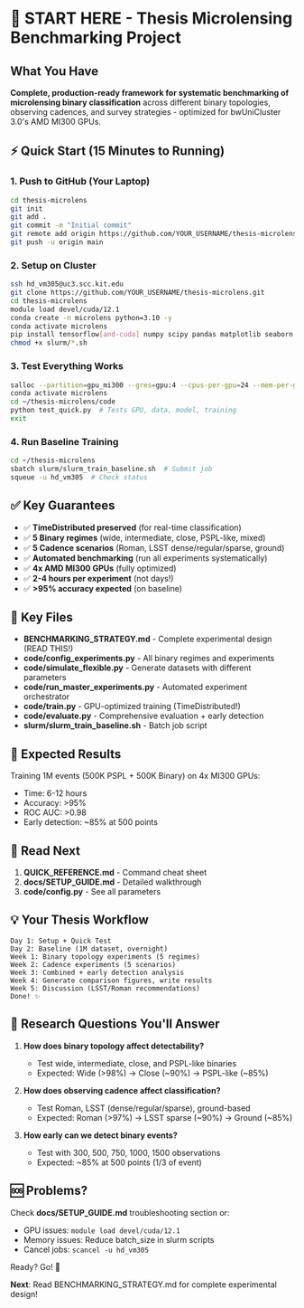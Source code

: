 # 🚀 START HERE - Thesis Microlensing Benchmarking Project

## What You Have

**Complete, production-ready framework for systematic benchmarking of microlensing binary classification** across different binary topologies, observing cadences, and survey strategies - optimized for bwUniCluster 3.0's AMD MI300 GPUs.

## ⚡ Quick Start (15 Minutes to Running)

### 1. Push to GitHub (Your Laptop)
```bash
cd thesis-microlens
git init
git add .
git commit -m "Initial commit"
git remote add origin https://github.com/YOUR_USERNAME/thesis-microlens.git
git push -u origin main
```

### 2. Setup on Cluster
```bash
ssh hd_vm305@uc3.scc.kit.edu
git clone https://github.com/YOUR_USERNAME/thesis-microlens.git
cd thesis-microlens
module load devel/cuda/12.1
conda create -n microlens python=3.10 -y
conda activate microlens
pip install tensorflow[and-cuda] numpy scipy pandas matplotlib seaborn scikit-learn tqdm VBMicrolensing
chmod +x slurm/*.sh
```

### 3. Test Everything Works
```bash
salloc --partition=gpu_mi300 --gres=gpu:4 --cpus-per-gpu=24 --mem-per-gpu=128200mb --time=4:00:00
conda activate microlens
cd ~/thesis-microlens/code
python test_quick.py  # Tests GPU, data, model, training
exit
```

### 4. Run Baseline Training
```bash
cd ~/thesis-microlens
sbatch slurm/slurm_train_baseline.sh  # Submit job
squeue -u hd_vm305  # Check status
```

## ✅ Key Guarantees

- ✅ **TimeDistributed preserved** (for real-time classification)
- ✅ **5 Binary regimes** (wide, intermediate, close, PSPL-like, mixed)
- ✅ **5 Cadence scenarios** (Roman, LSST dense/regular/sparse, ground)
- ✅ **Automated benchmarking** (run all experiments systematically)
- ✅ **4x AMD MI300 GPUs** (fully optimized)
- ✅ **2-4 hours per experiment** (not days!)
- ✅ **>95% accuracy expected** (on baseline)

## 📁 Key Files

- **BENCHMARKING_STRATEGY.md** - Complete experimental design (READ THIS!)
- **code/config_experiments.py** - All binary regimes and experiments
- **code/simulate_flexible.py** - Generate datasets with different parameters
- **code/run_master_experiments.py** - Automated experiment orchestrator
- **code/train.py** - GPU-optimized training (TimeDistributed!)
- **code/evaluate.py** - Comprehensive evaluation + early detection
- **slurm/slurm_train_baseline.sh** - Batch job script

## 🎯 Expected Results

Training 1M events (500K PSPL + 500K Binary) on 4x MI300 GPUs:
- Time: 6-12 hours
- Accuracy: >95%
- ROC AUC: >0.98
- Early detection: ~85% at 500 points

## 📖 Read Next

1. **QUICK_REFERENCE.md** - Command cheat sheet
2. **docs/SETUP_GUIDE.md** - Detailed walkthrough
3. **code/config.py** - See all parameters

## 💡 Your Thesis Workflow

```
Day 1: Setup + Quick Test
Day 2: Baseline (1M dataset, overnight)  
Week 1: Binary topology experiments (5 regimes)
Week 2: Cadence experiments (5 scenarios)
Week 3: Combined + early detection analysis
Week 4: Generate comparison figures, write results
Week 5: Discussion (LSST/Roman recommendations)
Done! ✨
```

## 🎯 Research Questions You'll Answer

1. **How does binary topology affect detectability?**
   - Test wide, intermediate, close, and PSPL-like binaries
   - Expected: Wide (>98%) → Close (~90%) → PSPL-like (~85%)

2. **How does observing cadence affect classification?**
   - Test Roman, LSST (dense/regular/sparse), ground-based
   - Expected: Roman (>97%) → LSST sparse (~90%) → Ground (~85%)

3. **How early can we detect binary events?**
   - Test with 300, 500, 750, 1000, 1500 observations
   - Expected: ~85% at 500 points (1/3 of event)

## 🆘 Problems?

Check **docs/SETUP_GUIDE.md** troubleshooting section or:
- GPU issues: `module load devel/cuda/12.1`
- Memory issues: Reduce batch_size in slurm scripts
- Cancel jobs: `scancel -u hd_vm305`

Ready? Go! 🚀

**Next**: Read BENCHMARKING_STRATEGY.md for complete experimental design!
